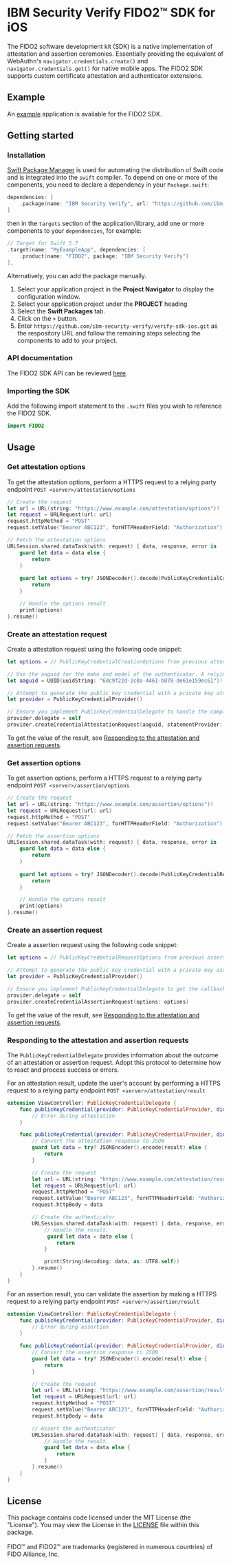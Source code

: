 # IBM Security Verify FIDO2™ SDK for iOS

The FIDO2 software development kit (SDK) is a native implementation of attestation and assertion ceremonies.  Essentially providing the equivalent
of WebAuthn's `navigator.credentials.create()` and `navigator.credentials.get()` for native mobile apps.  The FIDO2 SDK supports custom certificate attestation and authenticator extensions.


## Example
An [example](../../Examples/fido2) application is available for the FIDO2 SDK.


## Getting started

### Installation

[Swift Package Manager](https://swift.org/package-manager/) is used for automating the distribution of Swift code and is integrated into the `swift` compiler.  To depend on one or more of the components, you need to declare a dependency in your `Package.swift`:

```swift
dependencies: [
    .package(name: "IBM Security Verify", url: "https://github.com/ibm-security-verify/verify-sdk-ios.git", from: "3.0.5")
]
```

then in the `targets` section of the application/library, add one or more components to your `dependencies`, for example:

```swift
// Target for Swift 5.7
.target(name: "MyExampleApp", dependencies: [
    .product(name: "FIDO2", package: "IBM Security Verify")
],
```

Alternatively, you can add the package manually.
1. Select your application project in the **Project Navigator** to display the configuration window.
2. Select your application project under the **PROJECT** heading
3. Select the **Swift Packages** tab.
4. Click on the `+` button.
5. Enter `https://github.com/ibm-security-verify/verify-sdk-ios.git` as the respository URL and follow the remaining steps selecting the components to add to your project.

### API documentation
The FIDO2 SDK API can be reviewed [here](https://ibm-security-verify.github.io/ios/documentation/fido2/).

### Importing the SDK

Add the following import statement to the `.swift` files you wish to reference the FIDO2 SDK.

```swift
import FIDO2
```

## Usage

### Get attestation options

To get the attestation options, perform a HTTPS request to a relying party endpoint  `POST <server>/attestation/options`

```swift
// Create the request
let url = URL(string: "https://www.example.com/attestation/options")!
let request = URLRequest(url: url)
request.httpMethod = "POST"
request.setValue("Bearer ABC123", forHTTPHeaderField: "Authorization")

// Fetch the attestation options
URLSession.shared.dataTask(with: request) { data, response, error in
    guard let data = data else {
        return
    }
    
    guard let options = try? JSONDecoder().decode(PublicKeyCredentialCreationOptions.self, from: data) else {
        return
    }

    // Handle the options result
    print(options)
}.resume()
```

### Create an attestation request

Create a attestation request using the following code snippet:

```swift
let options = // PublicKeyCredentialCreationOptions from previous attestation options response

// Use the aaguid for the make and model of the authenticator. A relying party may use this to infer additional properties.
let aaguid = UUID(uuidString: "6dc9f22d-2c0a-4461-b878-de61e159ec61")!

// Attempt to generate the public key credential with a private key attestation.
let provider = PublicKeyCredentialProvider()

// Ensure you implement PublicKeyCredentialDelegate to handle the completed request.
provider.delegate = self
provider.createCredentialAttestationRequest(aaguid, statementProvider: SelfAttestation(aaguid), options: options)
```

To get the value of the result, see [Responding to the attestation and assertion requests](#Responding-to-the-attestation-and-assertion-requests).


### Get assertion options

To get assertion options, perform a HTTPS request to a relying party endpoint `POST <server>/assertion/options`

```swift
// Create the request
let url = URL(string: "https://www.example.com/assertion/options")!
let request = URLRequest(url: url)
request.httpMethod = "POST"
request.setValue("Bearer ABC123", forHTTPHeaderField: "Authorization")

// Fetch the assertion options
URLSession.shared.dataTask(with: request) { data, response, error in
    guard let data = data else {
        return
    }
    
    guard let options = try? JSONDecoder().decode(PublicKeyCredentialRequestOptions.self, from: data) else {
        return
    }

    // Handle the options result
    print(options)
}.resume()
```



### Create an assertion request

Create a assertion request using the following code snippet:

```swift
let options = // PublicKeyCredentialRequestOptions from previous assertion options response

// Attempt to generate the public key credential with a private key assertion.
let provider = PublicKeyCredentialProvider()

// Ensure you implement PublicKeyCredentialDelegate to get the callbacks.
provider.delegate = self
provider.createCredentialAssertionRequest(options: options)
```
To get the value of the result, see [Responding to the attestation and assertion requests](#Responding-to-the-attestation-and-assertion-requests).



### Responding to the attestation and assertion requests

The `PublicKeyCredentialDelegate` provides information about the outcome of an attestation or assertion request. Adopt this protocol to determine how to react and process success or errors.

For an attestation result, update the user's account by performing a HTTPS request to a relying party endpoint `POST <server>/attestation/result`

```swift
extension ViewController: PublicKeyCredentialDelegate {
    func publicKeyCredential(provider: PublicKeyCredentialProvider, didCompleteWithError error: Error) {
        // Error during attestation
    }

    func publicKeyCredential(provider: PublicKeyCredentialProvider, didCompleteWithAttestation result: PublicKeyCredential<AuthenticatorAttestationResponse>) {
        // Convert the attestation response to JSON
        guard let data = try? JSONEncoder().encode(result) else {
            return
        }

        // Create the request
        let url = URL(string: "https://www.example.com/attestation/result")!
        let request = URLRequest(url: url)
        request.httpMethod = "POST"
        request.setValue("Bearer ABC123", forHTTPHeaderField: "Authorization")
        request.httpBody = data

        // Create the authenticator
        URLSession.shared.dataTask(with: request) { data, response, error in
            // Handle the result.
             guard let data = data else {
                return
            }

            print(String(decoding: data, as: UTF8.self))
        }.resume()
    }
}
```


For an assertion result, you can validate the assertion by making a HTTPS request to a relying party endpoint `POST <server>/assertion/result`

```swift
extension ViewController: PublicKeyCredentialDelegate {
    func publicKeyCredential(provider: PublicKeyCredentialProvider, didCompleteWithError error: Error) {
        // Error during assertion
    }
    
    func publicKeyCredential(provider: PublicKeyCredentialProvider, didCompleteWithAssertion result: PublicKeyCredential<AuthenticatorAssertionResponse>) {
        // Convert the assertion response to JSON
        guard let data = try? JSONEncoder().encode(result) else {
            return
        }

        // Create the request
        let url = URL(string: "https://www.example.com/assertion/result")!
        let request = URLRequest(url: url)
        request.httpMethod = "POST"
        request.setValue("Bearer ABC123", forHTTPHeaderField: "Authorization")
        request.httpBody = data

        // Assert the authenticator
        URLSession.shared.dataTask(with: request) { data, response, error in
            // Handle the result.
            guard let data = data else {
                return
            }
        }.resume()
    }
}
```

## License
This package contains code licensed under the MIT License (the "License"). You may view the License in the [LICENSE](../../LICENSE) file within this package.
<br/><br/>
FIDO™ and FIDO2™  are  trademarks (registered in numerous countries) of FIDO Alliance, Inc. 
